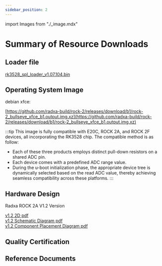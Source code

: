 ```yaml
---
sidebar_position: 2
---
```


import Images from "./\_image.mdx"

# Summary of Resource Downloads

## Loader file

[rk3528_spl_loader_v1.07.104.bin](https://dl.radxa.com/rock2/images/loader/rk3528_spl_loader_v1.07.104.bin)

## Operating System Image

debian xfce:

[https://github.com/radxa-build/rock-2/releases/download/b1/rock-2_bullseye_xfce_b1.output.img.xz](https://github.com/radxa-build/rock-2/releases/download/b1/rock-2_bullseye_xfce_b1.output.img.xz)

:::tip
This image is fully compatible with E20C, ROCK 2A, and ROCK 2F devices, all incorporating the RK3528 chip. The compatible method is as follow:

- Each of these three products employs distinct pull-down resistors on a shared ADC pin.
- Each device comes with a predefined ADC range value.
- During the u-boot initialization phase, the appropriate device tree is dynamically selected based on the read ADC value, thereby achieving seamless compatibility across these platforms.
  :::

## Hardware Design

Radxa ROCK 2A V1.2 Version

[v1.2 2D pdf](https://dl.radxa.com/rock2/2a/v1.2/radxa_rock2a_v1.2_2d_dimension.zip)  
[v1.2 Schematic Diagram pdf](https://dl.radxa.com/rock2/2a/v1.2/radxa_rock_2a_v1.2_schematic.pdf)  
[v1.2 Component Placement Diagram pdf](https://dl.radxa.com/rock2/2a/v1.2/radxa_rock_2a_v1.2_components_placement_map.pdf)

## Quality Certification

## Reference Documents
